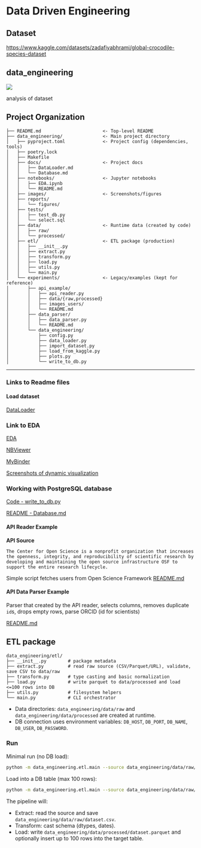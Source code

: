 # Data Driven Engineering

## Dataset
https://www.kaggle.com/datasets/zadafiyabhrami/global-crocodile-species-dataset

## data_engineering

<a target="_blank" href="https://cookiecutter-data-science.drivendata.org/">
    <img src="https://img.shields.io/badge/CCDS-Project%20template-328F97?logo=cookiecutter" />
</a>

analysis of dataset

## Project Organization

```
├── README.md                       <- Top-level README
├── data_engineering/               <- Main project directory
│   ├── pyproject.toml              <- Project config (dependencies, tools)
│   ├── poetry.lock
│   ├── Makefile
│   ├── docs/                       <- Project docs
│   │   ├── DataLoader.md
│   │   └── Database.md
│   ├── notebooks/                  <- Jupyter notebooks
│   │   ├── EDA.ipynb
│   │   └── README.md
│   ├── images/                     <- Screenshots/figures
│   ├── reports/
│   │   └── figures/
│   ├── tests/
│   │   ├── test_db.py
│   │   └── select.sql
│   ├── data/                       <- Runtime data (created by code)
│   │   ├── raw/
│   │   └── processed/
│   ├── etl/                        <- ETL package (production)
│   │   ├── __init__.py
│   │   ├── extract.py
│   │   ├── transform.py
│   │   ├── load.py
│   │   ├── utils.py
│   │   └── main.py
│   └── experiments/                <- Legacy/examples (kept for reference)
│       ├── api_example/
│       │   ├── api_reader.py
│       │   ├── data/{raw,processed}
│       │   ├── images_users/
│       │   └── README.md
│       ├── data_parser/
│       │   ├── data_parser.py
│       │   └── README.md
│       └── data_engineering/
│           ├── config.py
│           ├── data_loader.py
│           ├── import_dataset.py
│           ├── load_from_kaggle.py
│           ├── plots.py
│           └── write_to_db.py
```

--------
### Links to Readme files

#### Load dataset
 [DataLoader](data_engineering/docs/DataLoader.md)

### Link to EDA

[EDA](data_engineering/notebooks/EDA.ipynb)

[NBViewer](https://nbviewer.org/github/anna-vasilevskaya/Data_engineering/blob/main/data_engineering/notebooks/EDA.ipynb)

[MyBinder](https://mybinder.org/v2/gh/anna-vasilevskaya/Data_engineering/f579a7e7859221552ce0da9a68cf84e1d24ac0aa?urlpath=lab%2Ftree%2Fdata_engineering%2Fnotebooks%2FEDA.ipynb)

[Screenshots of dynamic visualization](data_engineering/notebooks/README.md)

### Working with PostgreSQL database

[Code - write_to_db.py](data_engineering/experiments/data_engineering/write_to_db.py)


[README - Database.md](data_engineering/docs/Database.md)

#### API Reader Example
**API Source**
```
The Center for Open Science is a nonprofit organization that increases the openness, integrity, and reproducibility of scientific research by developing and maintaining the open source infrastructure OSF to support the entire research lifecycle.
```

Simple script fetches users from Open Science Framework
[README.md](data_engineering/experiments/api_example/README.md)

#### API Data Parser Example

Parser that created by the API reader, selects columns, removes duplicate `id`s, drops empty rows, parse ORCID (id for scientists) 

[README.md](data_engineering/experiments/data_parser/README.md)

## ETL package

```
data_engineering/etl/
├── __init__.py        # package metadata
├── extract.py         # read raw source (CSV/Parquet/URL), validate, save CSV to data/raw
├── transform.py       # type casting and basic normalization
├── load.py            # write parquet to data/processed and load <=100 rows into DB
├── utils.py           # filesystem helpers
└── main.py            # CLI orchestrator
```

- Data directories: `data_engineering/data/raw` and `data_engineering/data/processed` are created at runtime.
- DB connection uses environment variables: `DB_HOST`, `DB_PORT`, `DB_NAME`, `DB_USER`, `DB_PASSWORD`.

### Run

Minimal run (no DB load):

```bash
python -m data_engineering.etl.main --source data_engineering/data/raw/dataset.csv --no-db
```

Load into a DB table (max 100 rows):

```bash
python -m data_engineering.etl.main --source data_engineering/data/raw/dataset.csv --table-name vasilevskaia
```

The pipeline will:
- Extract: read the source and save `data_engineering/data/raw/dataset.csv`.
- Transform: cast schema (dtypes, dates).
- Load: write `data_engineering/data/processed/dataset.parquet` and optionally insert up to 100 rows into the target table.


